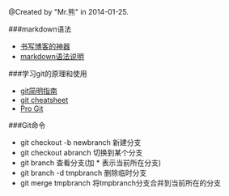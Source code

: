 @Created by "Mr.熊" in 2014-01-25.<br />

###markdown语法

* [书写博客的神器](http://upwith.me/?p=503)
* [markdown语法说明](http://wowubuntu.com/markdown/)

###学习git的原理和使用

* [git简明指南](http://rogerdudler.github.io/git-guide/index.zh.html)
* [git cheatsheet](http://ndpsoftware.com/git-cheatsheet.html#loc=stash)
* [Pro Git](http://git-scm.com/book/zh)

###Git命令

- git checkout -b newbranch 新建分支
- git checkout abranch  切换到某个分支
- git branch 查看分支(加 * 表示当前所在分支)
- git branch -d tmpbranch  删除临时分支
- git merge tmpbranch  将tmpbranch分支合并到当前所在的分支
